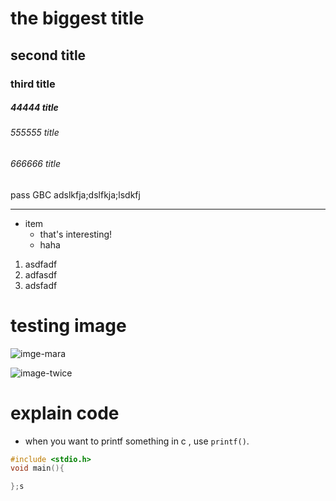 # the biggest title

## second title

### third title

##### 44444 title

###### 555555 title

###### 666666 title

pass GBC
adslkfja;dslfkja;lsdkfj

---

- item
  - that's interesting!
  - haha

1. asdfadf
2. adfasdf
3. adsfadf

# testing image
![imge-mara](https://t1.daumcdn.net/cfile/tistory/9990F0395BBD84EA01)

![image-twice](mara.jpg)

# explain code

- when you want to printf something in c , use `printf()`.

```c
#include <stdio.h>
void main(){

};s
```
